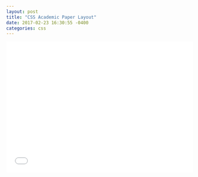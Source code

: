 ```yaml
---
layout: post
title: "CSS Academic Paper Layout"
date: 2017-02-23 16:30:55 -0400
categories: css
---
```


<p><div style="height: 0; overflow: hidden; padding-bottom: 70%; position: relative;">
<iframe src="//jsfiddle.net/jstnlowe/8b37msd1/embedded/result,css,html/" style="border: none; height: 100%; left: 0; position: absolute; top: 0; width: 100%;" title="jsFiddle"></iframe></div></p>